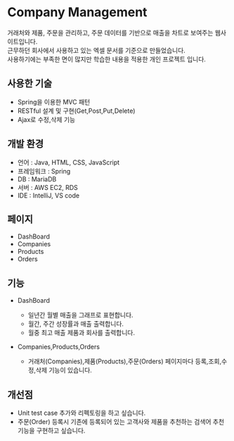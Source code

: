 # Company Management

거래처와 제품, 주문을 관리하고, 주문 데이터를 기반으로 매출을 차트로 보여주는 웹사이트입니다.   
근무하던 회사에서 사용하고 있는 엑셀 문서를 기준으로 만들었습니다.  
사용하기에는 부족한 면이 많지만 학습한 내용을 적용한 개인 프로젝트 입니다.

## 사용한 기술

- Spring을 이용한 MVC 패턴
- RESTful 설계 및 구현(Get,Post,Put,Delete)
- Ajax로 수정,삭제 기능

## 개발 환경

- 언어 : Java, HTML, CSS, JavaScript
- 프레임워크 : Spring
- DB : MariaDB
- 서버 : AWS EC2, RDS
- IDE : IntelliJ, VS code

## 페이지

- DashBoard
- Companies
- Products
- Orders

## 기능

- DashBoard
    - 일년간 월별 매출을 그래프로 표현합니다.
    - 월간, 주간 성장률과 매출 출력합니다.
    - 월중 최고 매출 제품과 회사를 출력합니다.


- Companies,Products,Orders
    - 거래처(Companies),제품(Products),주문(Orders) 페이지마다 등록,조회,수정,삭제 기능이 있습니다.

## 개선점
- Unit test case 추가와 리펙토링을 하고 싶습니다.
- 주문(Order) 등록시 기존에 등록되어 있는 고객사와 제품을 추천하는 검색어 추천 기능을 구현하고 싶습니다.
